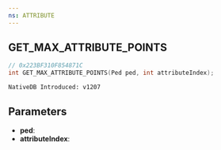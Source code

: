 ```yaml
---
ns: ATTRIBUTE
---
```

## GET_MAX_ATTRIBUTE_POINTS

```c
// 0x223BF310F854871C
int GET_MAX_ATTRIBUTE_POINTS(Ped ped, int attributeIndex);
```

```
NativeDB Introduced: v1207
```

## Parameters
* **ped**:
* **attributeIndex**:
